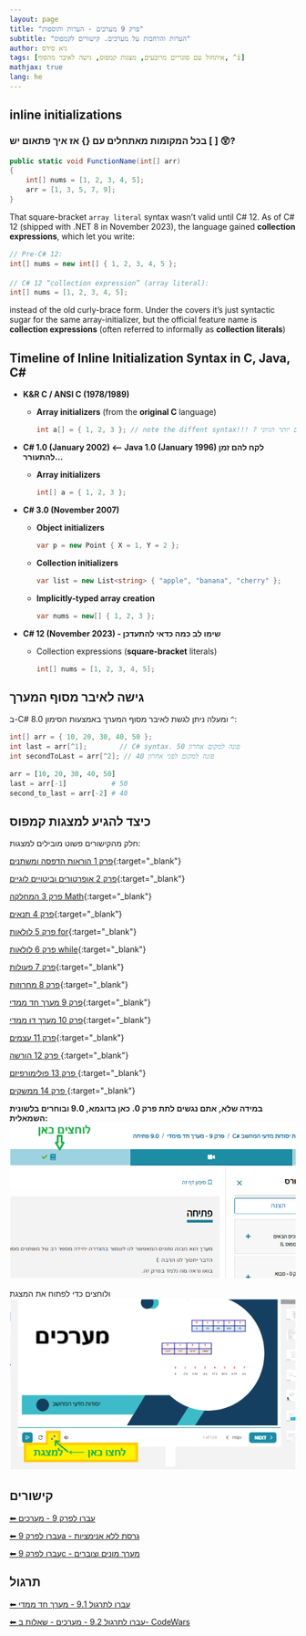 ```yaml
---
layout: page
title: "פרק 9 מערכים - הערות ותוספות"
subtitle: "הערות והרחבות על מערכים. קישורים לקמפוס"
author: גיא סידס
tags: [איתחול עם סוגריים מרובעים, מצגות קמפוס, גישה לאיבר מהסוף, ^i]
mathjax: true
lang: he
---
```


## inline initializations

### בכל המקומות מאתחלים עם {} אז איך פתאום יש [ ] 😲?

```csharp
public static void FunctionName(int[] arr)
{
    int[] nums = [1, 2, 3, 4, 5];
    arr = [1, 3, 5, 7, 9];
}
```
That square-bracket `array literal` syntax wasn’t valid until C# 12. As of C# 12 (shipped with .NET 8 in November 2023), the language gained **collection expressions**, which let you write:

```csharp
// Pre-C# 12:
int[] nums = new int[] { 1, 2, 3, 4, 5 };

// C# 12 “collection expression” (array literal):
int[] nums = [1, 2, 3, 4, 5];
```
instead of the old curly-brace form. Under the covers it’s just syntactic sugar for the same array-initializer, but the official feature name is **collection expressions** (often referred to informally as **collection literals**)


## Timeline of Inline Initialization Syntax in C, Java, C#


- **K&R C / ANSI C (1978/1989)**

  - **Array initializers** (from the **original C** language)
    ```c
    int a[] = { 1, 2, 3 }; // note the diffent syntax!!! ? סוגריים במקום יותר הגיוני
    ```

- **C# 1.0 (January 2002) ⟵ Java 1.0 (January 1996) לקח להם זמן להתעורר...**

  - **Array initializers**
    ```csharp
    int[] a = { 1, 2, 3 };
    ```

- **C# 3.0 (November 2007)**

  - **Object initializers**
    ```csharp
    var p = new Point { X = 1, Y = 2 };
    ```
  - **Collection initializers**
    ```csharp
    var list = new List<string> { "apple", "banana", "cherry" };
    ```
  - **Implicitly-typed array creation**
    ```csharp
    var nums = new[] { 1, 2, 3 };
    ```

- **C# 12 (November 2023) - שימו לב כמה כדאי להתעדכן**

  - Collection expressions (**square-bracket** literals)
    ```csharp
    int[] nums = [1, 2, 3, 4, 5];
    ```


## גישה לאיבר מסוף המערך

ב-C# 8.0 ומעלה ניתן לגשת לאיבר מסוף המערך באמצעות הסימון `^`:

```csharp
int[] arr = { 10, 20, 30, 40, 50 };
int last = arr[^1];        // C# syntax. 50 פונה למקום אחרון
int secondToLast = arr[^2]; // 40 פונה למקום לפני אחרון
```

```python
arr = [10, 20, 30, 40, 50]
last = arr[-1]           # 50
second_to_last = arr[-2] # 40
```


## כיצד להגיע למצגות קמפוס

חלק מהקישורים פשוט מובילים למצגות:

[פרק 1 הוראות הדפסה ומשתנים](https://lomdot.education.gov.il/Qualitest/CSA01-variables/index.html){:target="_blank"}

[פרק 2 אופרטורים וביטויים לוגיים](https://lomdot.education.gov.il/Qualitest/CSA02-operators_new/index.html){:target="_blank"}

[פרק 3 המחלקה Math](https://lomdot.education.gov.il/Qualitest/CSA03-MathLibrary/index.html){:target="_blank"}

[פרק 4 תנאים](https://lomdot.education.gov.il/Qualitest/CSA04-if/index.html){:target="_blank"}

[פרק 5 לולאות for](https://lomdot.education.gov.il/Qualitest/CSA05-for/index.html){:target="_blank"}

[פרק 6 לולאות while](https://lomdot.education.gov.il/Qualitest/CSA06-while/index.html){:target="_blank"}

[פרק 7 פעולות](https://lomdot.education.gov.il/Qualitest/CSA07-actions/index.html){:target="_blank"}

[פרק 8 מחרוזות](https://lomdot.education.gov.il/Qualitest/CSA08-strings/index.html){:target="_blank"}

[פרק 9 מערך חד ממדי](https://lomdot.education.gov.il/Qualitest/CSA09-1D/index.html){:target="_blank"}

[פרק 10 מערך דו ממדי](https://lomdot.education.gov.il/Qualitest/CSA10-2D/index.html){:target="_blank"}

[פרק 11 עצמים](https://lomdot.education.gov.il/Qualitest/CSA11A-objects/index.html){:target="_blank"}

[פרק 12 הורשה ](https://lomdot.education.gov.il/Qualitest/CSA11C-abstract/index.html){:target="_blank"}

[פרק 13 פולימורפיזם ](https://lomdot.education.gov.il/Qualitest/CSA12/index.html){:target="_blank"}

[פרק 14 ממשקים ](https://lomdot.education.gov.il/Qualitest/CSA13/index.html){:target="_blank"}




**במידה שלא, אתם נגשים לתת פרק 0. כאן בדוגמא, 9.0 ובוחרים בלשונית השמאלית:**
![alt text](image-2.png)

ולוחצים כדי לפתוח את המצגת
![alt text](image-3.png)


## קישורים

[⬅ עברו לפרק 9 - מערכים](/cs2/Chapter9)

[⬅ עברו לפרק 9a - גרסת ללא אנימציות](/cs2/Chapter9a)

[⬅ עברו לפרק 9c - מערך מונים וצוברים](/cs2/Chapter9c)



## תרגול

[⬅ עברו לתרגול 9.1 - מערך חד ממדי](/cs2/Chapter9Ex9.1)

[⬅ עברו לתרגול 9.2 - מערכים - שאלות ב- CodeWars](/cs2/Chapter9Ex9.2)
